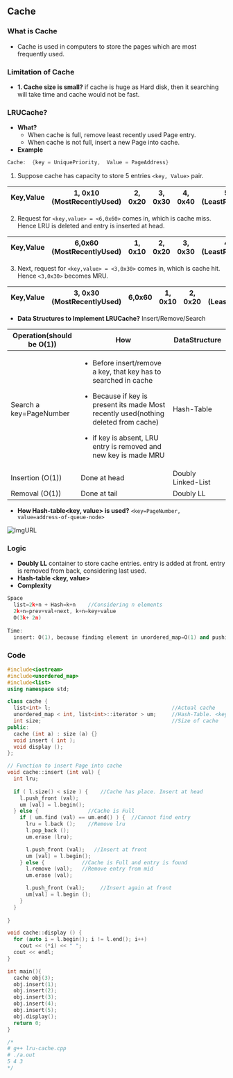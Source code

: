 ## Cache
### What is Cache
  - Cache is used in computers to store the pages which are most frequently used.
### Limitation of Cache
  - **1. Cache size is small?** if cache is huge as Hard disk, then it searching will take time and cache would not be fast.
### LRUCache?  
  - **What?** 
    - When cache is full, remove least recently used Page entry.
    - When cache is not full, insert a new Page into cache.
  - **Example**
```c++
Cache:  {key = UniquePriority,  Value = PageAddress}
```
1. Suppose cache has capacity to store 5 entries `<key, Value>` pair. 

  |Key,Value| 1, 0x10 (MostRecentlyUsed)| 2, 0x20 | 3, 0x30 | 4, 0x40 | 5, 0x50 (LeastRecentlyUsed)|
  |---|---|---|---|---|---|

2. Request for `<key,value> = <6,0x60>` comes in, which is cache miss. Hence LRU is deleted and entry is inserted at head.

  |Key,Value| 6,0x60 (MostRecentlyUsed) | 1, 0x10 | 2, 0x20 | 3, 0x30 | 4, 0x40 (LeastRecentlyUsed)|
  |---|---|---|---|---|---|

3. Next, request for `<key,value> = <3,0x30>` comes in, which is cache hit. Hence `<3,0x30>` becomes MRU.

  |Key,Value| 3, 0x30 (MostRecentlyUsed)| 6,0x60 | 1, 0x10 | 2, 0x20 | 4, 0x40 (LeastRecentlyUsed)|
  |---|---|---|---|---|---|

- **Data Structures to Implement LRUCache?** Insert/Remove/Search
  
|Operation(should be O(1))|How|DataStructure|
|---|---|---|
|Search a key=PageNumber|<ul><li>Before insert/remove a key, that key has to searched in cache</li></ul><ul><li>Because if key is present its made Most recently used(nothing deleted from cache)</li></ul><ul><li>if key is absent, LRU entry is removed and new key is made MRU</li></ul>|Hash-Table|
|Insertion (O(1))|Done at head|Doubly Linked-List|
|Removal (O(1))|Done at tail|Doubly LL|

- **How Hash-table<key, value> is used?** `<key=PageNumber, value=address-of-queue-node>`
  
![ImgURL](https://i.ibb.co/1n22bjF/LRUCache-Hash-Doubly-LL.png)    

### Logic
- **Doubly LL** container to store cache entries. entry is added at front. entry is removed from back, considering last used.
- **Hash-table <key, value>** 
- **Complexity**
```c++
Space
  list=2k+n + Hash=k+n    //Considering n elements
  2k+n=prev+val+next, k+n=key+value
  O(3k+ 2n)
  
Time:
  insert: O(1), because finding element in unordered_map=O(1) and pushing at front of list=O(1)
```         

### Code
```c++
#include<iostream>
#include<unordered_map>
#include<list>
using namespace std;

class cache {
  list<int> l;                                       //Actual cache
  unordered_map < int, list<int>::iterator > um;     //Hash-Table. <key=PageNumber, value=AddressOfPage>
  int size;                                          //Size of cache
public:
  cache (int a) : size (a) {}
  void insert ( int );
  void display ();
};

// Function to insert Page into cache
void cache::insert (int val) {
  int lru;
  
  if ( l.size() < size ) {    //Cache has place. Insert at head
    l.push_front (val);
    um [val] = l.begin();
  } else {                //Cache is Full
    if ( um.find (val) == um.end() ) {  //Cannot find entry
      lru = l.back ();    //Remove lru
      l.pop_back ();
      um.erase (lru);

      l.push_front (val);   //Insert at front
      um [val] = l.begin();
    } else {            //Cache is Full and entry is found
      l.remove (val);   //Remove entry from mid
      um.erase (val);

      l.push_front (val);     //Insert again at front
      um[val] = l.begin ();
    }
  }
  
}

void cache::display () {
  for (auto i = l.begin(); i != l.end(); i++)
    cout << (*i) << " ";
  cout << endl;
}

int main(){
  cache obj(3);
  obj.insert(1);
  obj.insert(2);
  obj.insert(3);
  obj.insert(4);
  obj.insert(5);
  obj.display();
  return 0;
}

/*
# g++ lru-cache.cpp 
# ./a.out 
5 4 3 
*/
```
